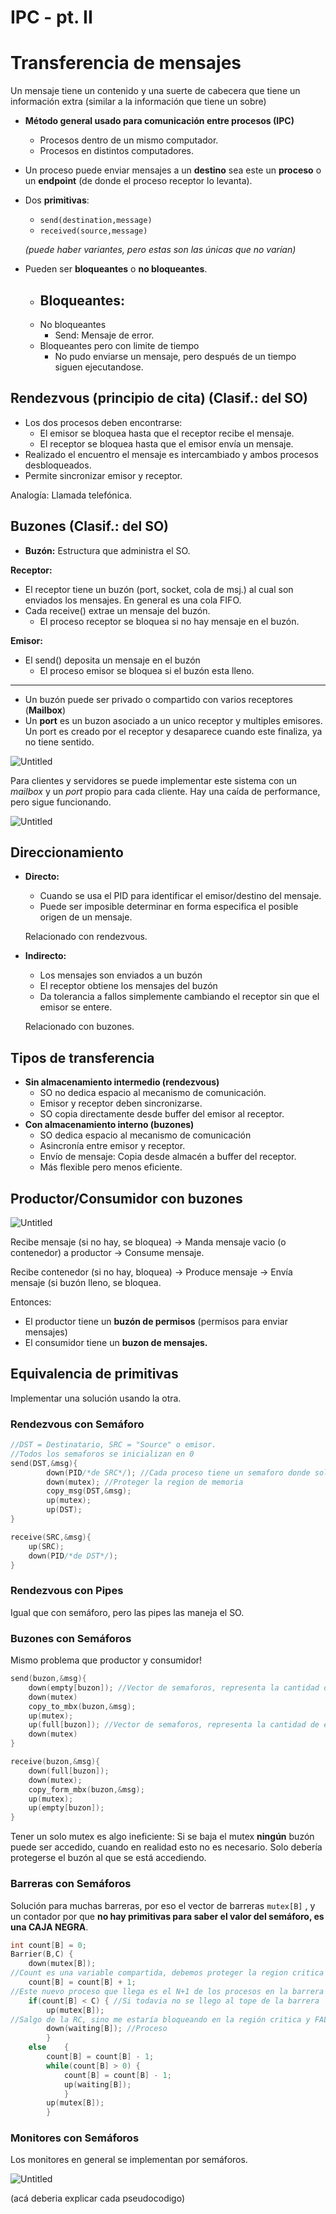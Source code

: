 # IPC - pt. II

# Transferencia de mensajes

Un mensaje tiene un contenido y una suerte de cabecera que tiene un información extra (similar a la información que tiene un sobre)

- **Método general usado para comunicación entre procesos (IPC)**
    - Procesos dentro de un mismo computador.
    - Procesos en distintos computadores.
- Un proceso puede enviar mensajes a un **destino** sea este un **proceso** o un **endpoint** (de donde el proceso receptor lo levanta).
- Dos **primitivas**:
    - `send(destination,message)`
    - `received(source,message)`
    
    *(puede haber variantes, pero estas son las únicas que no varían)*
    
- Pueden ser **bloqueantes** o **no bloqueantes**.
    - Bloqueantes:
        - 
    - No bloqueantes
        - Send: Mensaje de error.
    - Bloqueantes pero con limite de tiempo
        - No pudo enviarse un mensaje, pero después de un tiempo siguen ejecutandose.

## Rendezvous (principio de cita) (Clasif.: del SO)

- Los dos procesos deben encontrarse:
    - El emisor se bloquea hasta que el receptor recibe el mensaje.
    - El receptor se bloquea hasta que el emisor envía un mensaje.
- Realizado el encuentro el mensaje es intercambiado y ambos procesos desbloqueados.
- Permite sincronizar emisor y receptor.

Analogía: Llamada telefónica.

## Buzones (Clasif.: del SO)

- **Buzón:** Estructura que administra el SO.

**Receptor:**

- El receptor tiene un buzón (port, socket, cola de msj.) al cual son enviados los mensajes. En general es una cola FIFO.
- Cada receive() extrae un mensaje del buzón.
    - El proceso receptor se bloquea si no hay mensaje en el buzón.

**Emisor:**

- El send() deposita un mensaje en el buzón
    - El proceso emisor se bloquea si el buzón esta lleno.

---

- Un buzón puede ser privado o compartido con varios receptores (**Mailbox**)
- Un **port** es un buzon asociado a un unico receptor y multiples emisores. Un port es creado por el receptor y desaparece cuando este finaliza, ya no tiene sentido.

![Untitled](IPC%20-%20pt%20II%205b76fcbe25b343fe872c0f3e7c12b15e/Untitled.png)

Para clientes y servidores se puede implementar este sistema con un *mailbox* y un *port* propio para cada cliente. Hay una caída de performance, pero sigue funcionando.

![Untitled](IPC%20-%20pt%20II%205b76fcbe25b343fe872c0f3e7c12b15e/Untitled%201.png)

## Direccionamiento

- **Directo:**
    - Cuando se usa el PID para identificar el emisor/destino del mensaje.
    - Puede ser imposible determinar en forma especifica el posible origen de un mensaje.
    
    Relacionado con rendezvous.
    
- **Indirecto:**
    - Los mensajes son enviados a un buzón
    - El receptor obtiene los mensajes del buzón
    - Da tolerancia a fallos simplemente cambiando el receptor sin que el emisor se entere.
    
    Relacionado con buzones.
    

## Tipos de transferencia

- **Sin almacenamiento intermedio (rendezvous)**
    - SO no dedica espacio al mecanismo de comunicación.
    - Emisor y receptor deben sincronizarse.
    - SO copia directamente desde buffer del emisor al receptor.
- **Con almacenamiento interno (buzones)**
    - SO dedica espacio al mecanismo de comunicación
    - Asincronía entre emisor y receptor.
    - Envío de mensaje: Copia desde almacén a buffer del receptor.
    - Más flexible pero menos eficiente.

## Productor/Consumidor con buzones

![Untitled](IPC%20-%20pt%20II%205b76fcbe25b343fe872c0f3e7c12b15e/Untitled%202.png)

Recibe mensaje (si no hay, se bloquea) → Manda mensaje vacio (o contenedor) a productor → Consume mensaje.

Recibe contenedor (si no hay, bloquea) → Produce mensaje → Envía mensaje (si buzón lleno, se bloquea.

Entonces:

- El productor tiene un **buzón de permisos** (permisos para enviar mensajes)
- El consumidor tiene un **buzon de mensajes.**

## Equivalencia de primitivas

Implementar una solución usando la otra.

### Rendezvous con Semáforo

```c
//DST = Destinatario, SRC = "Source" o emisor.
//Todos los semaforos se inicializan en 0
send(DST,&msg){
		down(PID/*de SRC*/); //Cada proceso tiene un semaforo donde solo él se va a bloquear
		down(mutex); //Proteger la region de memoria
		copy_msg(DST,&msg);
		up(mutex);
		up(DST);
}

receive(SRC,&msg){
	up(SRC);
	down(PID/*de DST*/);
}
```

### Rendezvous con Pipes

Igual que con semáforo, pero las pipes las maneja el SO.

### Buzones con Semáforos

Mismo problema que productor y consumidor!

```c
send(buzon,&msg){
	down(empty[buzon]); //Vector de semaforos, representa la cantidad de espacios VACIOS en "buzon"
	down(mutex)
	copy_to_mbx(buzon,&msg);
	up(mutex);
	up(full[buzon]); //Vector de semaforos, representa la cantidad de espacios LLENOS en "buzon"
	down(mutex)
}

receive(buzon,&msg){
	down(full[buzon]);
	down(mutex);
	copy_form_mbx(buzon,&msg);
	up(mutex);
	up(empty[buzon]);
}
```

Tener un solo mutex es algo ineficiente: Si se baja el mutex **ningún** buzón puede ser accedido, cuando en realidad esto no es necesario. Solo debería protegerse el buzón al que se está accediendo.

### Barreras con Semáforos

Solución para muchas barreras, por eso el vector de barreras `mutex[B]` , y un contador por que **no hay primitivas para saber el valor del semáforo, es una CAJA NEGRA**.

```c
int count[B] = 0;
Barrier(B,C) {
	down(mutex[B]);
//Count es una variable compartida, debemos proteger la region critica con un mutex
	count[B] = count[B] + 1;
//Este nuevo proceso que llega es el N+1 de los procesos en la barrera
	if(count[B] < C) { //Si todavia no se llego al tope de la barrera
		up(mutex[B]);
//Salgo de la RC, sino me estaría bloqueando en la región critica y FALLA TODO (todos se bloquean eventualemtente)
		down(waiting[B]); //Proceso
		}
	else 	{
		count[B] = count[B] - 1;
		while(count[B] > 0) {
			count[B] = count[B] - 1;
			up(waiting[B]);
			}
		up(mutex[B]);
		}
```

### Monitores con Semáforos

Los monitores en general se implementan por semáforos.

![Untitled](IPC%20-%20pt%20II%205b76fcbe25b343fe872c0f3e7c12b15e/Untitled%203.png)

(acá deberia explicar cada pseudocodigo)